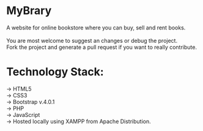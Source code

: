 # MyBrary
A website for online bookstore where you can buy, sell and rent books.<br><br>
You are most welcome to suggest an changes or debug the project.<br>
Fork the project and generate a pull request if you want to really contribute.
# Technology Stack:
-> HTML5 <br>
-> CSS3 <br>
-> Bootstrap v.4.0.1 <br>
-> PHP <br>
-> JavaScript <br>
-> Hosted locally using XAMPP from Apache Distribution. <br>
